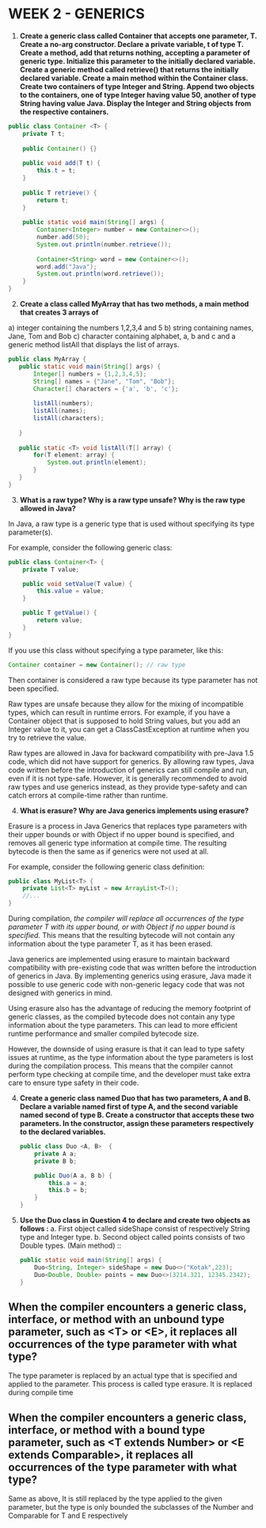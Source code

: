 # WEEK 2 - GENERICS
1. 
    **Create a generic class called Container that accepts one parameter, T. Create a no-arg constructor.
    Declare a private variable, t of type T. Create a method, add that returns nothing, accepting a
    parameter of generic type. Initialize this parameter to the initially declared variable. Create a generic
    method called retrieve() that returns the initially declared variable.
    Create a main method within the Container class. Create two containers of type Integer and String.
    Append two objects to the containers, one of type Integer having value 50, another of type String
    having value Java. Display the Integer and String objects from the respective containers.**

```java
public class Container <T> {
    private T t;
    
    public Container() {}
    
    public void add(T t) {
        this.t = t;
    }
    
    public T retrieve() {
        return t;
    }
    
    public static void main(String[] args) {
        Container<Integer> number = new Container<>();
        number.add(50);
        System.out.println(number.retrieve());
        
        Container<String> word = new Container<>();
        word.add("Java");
        System.out.println(word.retrieve());
    }
}
```

2. **Create a class called MyArray that has two methods, a main method that creates 3 arrays of**
    
a) integer containing the numbers 1,2,3,4 and 5
b) string containing names, Jane, Tom and Bob
c) character containing alphabet, a, b and c
 and a generic method listAll that displays the list of arrays.
 ``` java
 public class MyArray {
    public static void main(String[] args) {
        Integer[] numbers = {1,2,3,4,5};
        String[] names = {"Jane", "Tom", "Bob"};
        Character[] characters = {'a', 'b', 'c'};
        
        listAll(numbers);
        listAll(names);
        listAll(characters);
        
    }
    
    public static <T> void listAll(T[] array) {
        for(T element: array) {
            System.out.println(element);
        }
    }
}
```

3. 
    **What is a raw type? Why is a raw type unsafe? Why is the raw type allowed in Java?**
    
In Java, a raw type is a generic type that is used without specifying its type parameter(s).

For example, consider the following generic class:

``` java
public class Container<T> {
    private T value;

    public void setValue(T value) {
        this.value = value;
    }

    public T getValue() {
        return value;
    }
}
```

If you use this class without specifying a type parameter, like this:

``` java
Container container = new Container(); // raw type
```

Then container is considered a raw type because its type parameter has not been specified.

Raw types are unsafe because they allow for the mixing of incompatible types, which can result in runtime errors. For example, if you have a Container object that is supposed to hold String values, but you add an Integer value to it, you can get a ClassCastException at runtime when you try to retrieve the value.

Raw types are allowed in Java for backward compatibility with pre-Java 1.5 code, which did not have support for generics. By allowing raw types, Java code written before the introduction of generics can still compile and run, even if it is not type-safe. However, it is generally recommended to avoid raw types and use generics instead, as they provide type-safety and can catch errors at compile-time rather than runtime.


4. 
    **What is erasure? Why are Java generics implements using erasure?**

Erasure is a process in Java Generics that replaces type parameters with their upper bounds or with Object if no upper bound is specified, and removes all generic type information at compile time. The resulting bytecode is then the same as if generics were not used at all.

For example, consider the following generic class definition:

```java
public class MyList<T> {
    private List<T> myList = new ArrayList<T>();
    //...
}
```

During compilation, *the compiler will replace all occurrences of the type parameter T with its upper bound, or with Object if no upper bound is specified.* This means that the resulting bytecode will not contain any information about the type parameter T, as it has been erased.

Java generics are implemented using erasure to maintain backward compatibility with pre-existing code that was written before the introduction of generics in Java. By implementing generics using erasure, Java made it possible to use generic code with non-generic legacy code that was not designed with generics in mind.

Using erasure also has the advantage of reducing the memory footprint of generic classes, as the compiled bytecode does not contain any type information about the type parameters. This can lead to more efficient runtime performance and smaller compiled bytecode size.

However, the downside of using erasure is that it can lead to type safety issues at runtime, as the type information about the type parameters is lost during the compilation process. This means that the compiler cannot perform type checking at compile time, and the developer must take extra care to ensure type safety in their code.

4.
    **Create a generic class named Duo that has two parameters, A and B. Declare a variable named first of
    type A, and the second variable named second of type B. Create a constructor that accepts these two
    parameters. In the constructor, assign these parameters respectively to the declared variables.**
    
    ```java
    public class Duo <A, B>  {
        private A a;
        private B b;
    
        public Duo(A a, B b) {
            this.a = a;
            this.b = b;
        }
    }
    ```
 
5. 
    **Use the Duo class in Question 4 to declare and create two objects as follows :**
        a. First object called sideShape consist of respectively String type and Integer type.
        b. Second object called points consists of two Double types. 
    (Main method) ::
    ```java
    public static void main(String[] args) {
        Duo<String, Integer> sideShape = new Duo<>("Kotak",223);
        Duo<Double, Double> points = new Duo<>(3214.321, 12345.2342);
    }
    ```
    
## When the compiler encounters a generic class, interface, or method with an unbound type parameter, such as \<T> or \<E>, it replaces all occurrences of the type parameter with what type?
The type parameter is replaced by an actual type that is specified and applied to the parameter. This process is called type erasure. It is replaced during compile time
   

## When the compiler encounters a generic class, interface, or method with a bound type parameter, such as \<T extends Number> or \<E extends Comparable>, it replaces all occurrences of the type parameter with what type?
Same as above, It is still replaced by the type applied to the given parameter, but the type is only bounded the subclasses of the Number and Comparable for T and E respectively
